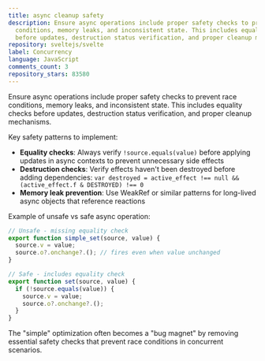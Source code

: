 ```yaml
---
title: async cleanup safety
description: Ensure async operations include proper safety checks to prevent race
  conditions, memory leaks, and inconsistent state. This includes equality checks
  before updates, destruction status verification, and proper cleanup mechanisms.
repository: sveltejs/svelte
label: Concurrency
language: JavaScript
comments_count: 3
repository_stars: 83580
---
```


Ensure async operations include proper safety checks to prevent race conditions, memory leaks, and inconsistent state. This includes equality checks before updates, destruction status verification, and proper cleanup mechanisms.

Key safety patterns to implement:
- **Equality checks**: Always verify `!source.equals(value)` before applying updates in async contexts to prevent unnecessary side effects
- **Destruction checks**: Verify effects haven't been destroyed before adding dependencies: `var destroyed = active_effect !== null && (active_effect.f & DESTROYED) !== 0`
- **Memory leak prevention**: Use WeakRef or similar patterns for long-lived async objects that reference reactions

Example of unsafe vs safe async operation:
```js
// Unsafe - missing equality check
export function simple_set(source, value) {
  source.v = value;
  source.o?.onchange?.(); // fires even when value unchanged
}

// Safe - includes equality check
export function set(source, value) {
  if (!source.equals(value)) {
    source.v = value;
    source.o?.onchange?.();
  }
}
```

The "simple" optimization often becomes a "bug magnet" by removing essential safety checks that prevent race conditions in concurrent scenarios.
